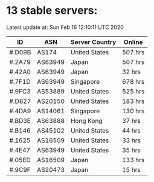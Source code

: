 # 13 stable servers:

Latest update at: Sun Feb 16 12:10:11 UTC 2020

| ID | ASN | Server Country | Online |
| -- | --- | -------------- | ------ |
| #.D09B | AS174 | United States | 507 hrs |
| #.2A79 | AS63949 | Japan | 507 hrs |
| #.42A0 | AS63949 | Japan | 32 hrs |
| #.7F1D | AS63949 | Singapore | 678 hrs |
| #.9FC3 | AS53889 | United States | 525 hrs |
| #.D827 | AS20150 | United States | 183 hrs |
| #.4DA9 | AS14061 | Singapore | 130 hrs |
| #.BD3E | AS63888 | Hong Kong | 37 hrs |
| #.B146 | AS45102 | United States | 44 hrs |
| #.1625 | AS16509 | United States | 33 hrs |
| #.4E47 | AS63949 | United States | 35 hrs |
| #.05ED | AS16509 | Japan | 133 hrs |
| #.9C9F | AS20473 | Japan | 15 hrs |

